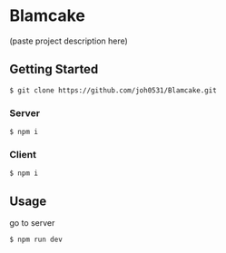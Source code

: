# Blamcake
(paste project description here)
## Getting Started
```
$ git clone https://github.com/joh0531/Blamcake.git
```
### Server
```
$ npm i
```
### Client
```
$ npm i
```
## Usage
go to server
```
$ npm run dev
```
